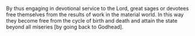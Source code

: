 By thus engaging in devotional service to the Lord, great sages or devotees free themselves from the results of work in the material world. In this way they become free from the cycle of birth and death and attain the state beyond all miseries [by going back to Godhead].